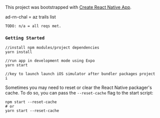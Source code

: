 This project was bootstrapped with [Create React Native App](https://github.com/react-community/create-react-native-app).

ad-rn-chal = az trails list

```
TODO: n/a = all reqs met.
```

### `Getting Started`
```
//install npm modules/project dependencies
yarn install

//run app in development mode using Expo
yarn start

//key to launch launch iOS simulator after bundler packages project 
i
```

Sometimes you may need to reset or clear the React Native packager's cache. To do so, you can pass the `--reset-cache` flag to the start script:

```
npm start --reset-cache
# or
yarn start --reset-cache
```
